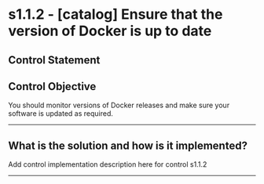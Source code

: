 # s1.1.2 - \[catalog\] Ensure that the version of Docker is up to date

## Control Statement

## Control Objective

You should monitor versions of Docker releases and make sure your software is updated as required.

______________________________________________________________________

## What is the solution and how is it implemented?

Add control implementation description here for control s1.1.2

______________________________________________________________________

